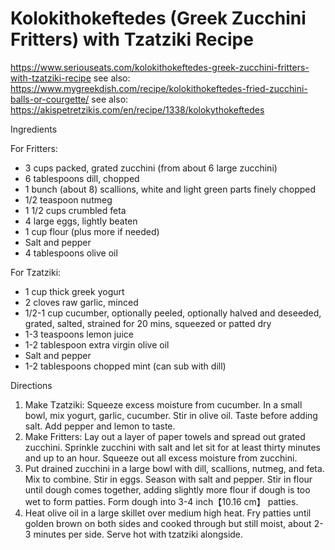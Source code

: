 # Kolokithokeftedes (Greek Zucchini Fritters) with Tzatziki Recipe

https://www.seriouseats.com/kolokithokeftedes-greek-zucchini-fritters-with-tzatziki-recipe
see also: https://www.mygreekdish.com/recipe/kolokithokeftedes-fried-zucchini-balls-or-courgette/
see also: https://akispetretzikis.com/en/recipe/1338/kolokythokeftedes

Ingredients

For Fritters:

* 3 cups packed, grated zucchini (from about 6 large zucchini)
* 6 tablespoons dill, chopped
* 1 bunch (about 8) scallions, white and light green parts finely chopped
* 1/2 teaspoon nutmeg
* 1 1/2 cups crumbled feta
* 4 large eggs, lightly beaten
* 1 cup flour (plus more if needed)
* Salt and pepper
* 4 tablespoons olive oil

For Tzatziki:

* 1 cup thick greek yogurt
* 2 cloves raw garlic, minced
* 1/2-1 cup cucumber, optionally peeled, optionally halved and deseeded, grated, salted, strained for 20 mins, squeezed or patted dry
* 1-3 teaspoons lemon juice
* 1-2 tablespoon extra virgin olive oil
* Salt and pepper
* 1-2 tablespoons chopped mint (can sub with dill)

Directions

1. Make Tzatziki: Squeeze excess moisture from cucumber. In a small bowl, mix yogurt, garlic, cucumber. Stir in olive oil. Taste before adding salt. Add pepper and lemon to taste.
2. Make Fritters: Lay out a layer of paper towels and spread out grated zucchini. Sprinkle zucchini with salt and let sit for at least thirty minutes and up to an hour. Squeeze out all excess moisture from zucchini.
3. Put drained zucchini in a large bowl with dill, scallions, nutmeg, and feta. Mix to combine. Stir in eggs. Season with salt and pepper. Stir in flour until dough comes together, adding slightly more flour if dough is too wet to form patties. Form dough into 3-4 inch【10.16 cm】 patties.
5. Heat olive oil in a large skillet over medium high heat. Fry patties until golden brown on both sides and cooked through but still moist, about 2-3 minutes per side. Serve hot with tzatziki alongside.
